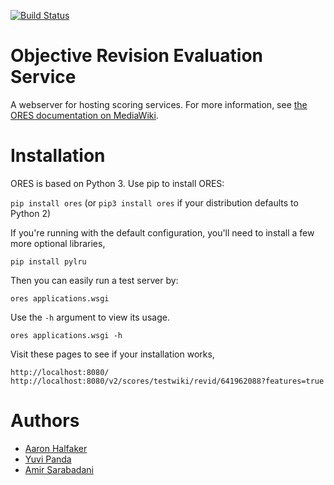[![Build Status](https://travis-ci.org/wiki-ai/ores.svg)](https://travis-ci.org/wiki-ai/ores)

Objective Revision Evaluation Service
=====================================
A webserver for hosting scoring services. For more information, see [the ORES documentation on MediaWiki](https://mediawiki.org/wiki/ORES).

Installation
============
ORES is based on Python 3. Use pip to install ORES:

``pip install ores`` (or ``pip3 install ores`` if your distribution defaults to Python 2)

If you're running with the default configuration, you'll need to install a few more optional libraries,

``pip install pylru``

Then you can easily run a test server by:

``ores applications.wsgi``

Use the ``-h`` argument to view its usage.

``ores applications.wsgi -h``

Visit these pages to see if your installation works,

``http://localhost:8080/``
``http://localhost:8080/v2/scores/testwiki/revid/641962088?features=true``

Authors
=======
* [Aaron Halfaker](http://halfaker.info)
* [Yuvi Panda](https://github.com/yuvipanda)
* [Amir Sarabadani](https://github.com/Ladsgroup)
